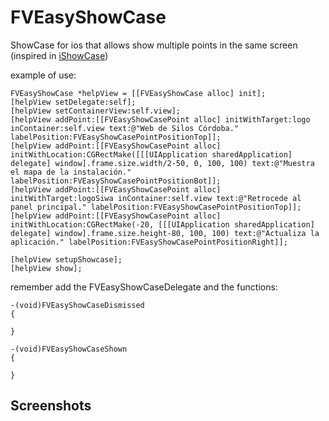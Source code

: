 # FVEasyShowCase
ShowCase for ios that allows show multiple points in the same screen (inspired in [iShowCase](https://github.com/rahuliyer95/iShowcase))

example of use:

    FVEasyShowCase *helpView = [[FVEasyShowCase alloc] init];
    [helpView setDelegate:self];
    [helpView setContainerView:self.view];
    [helpView addPoint:[[FVEasyShowCasePoint alloc] initWithTarget:logo inContainer:self.view text:@"Web de Silos Córdoba." labelPosition:FVEasyShowCasePointPositionTop]];
    [helpView addPoint:[[FVEasyShowCasePoint alloc] initWithLocation:CGRectMake([[[UIApplication sharedApplication] delegate] window].frame.size.width/2-50, 0, 100, 100) text:@"Muestra el mapa de la instalación." labelPosition:FVEasyShowCasePointPositionBot]];
    [helpView addPoint:[[FVEasyShowCasePoint alloc] initWithTarget:logoSiwa inContainer:self.view text:@"Retrocede al panel principal." labelPosition:FVEasyShowCasePointPositionTop]];
    [helpView addPoint:[[FVEasyShowCasePoint alloc] initWithLocation:CGRectMake(-20, [[[UIApplication sharedApplication] delegate] window].frame.size.height-80, 100, 100) text:@"Actualiza la aplicación." labelPosition:FVEasyShowCasePointPositionRight]];
    
    [helpView setupShowcase];
    [helpView show];
    
remember add the FVEasyShowCaseDelegate and the functions:
    
    -(void)FVEasyShowCaseDismissed
    {
    
    }

    -(void)FVEasyShowCaseShown
    {
    
    }
    
    
## Screenshots
    
